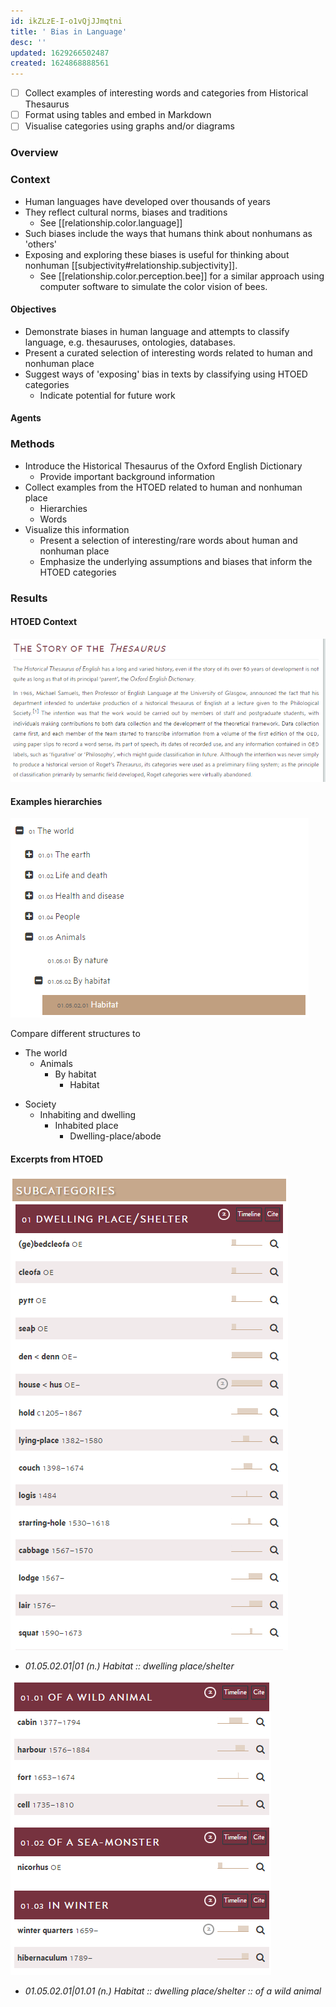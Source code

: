 ```yaml
---
id: ikZLzE-I-o1vQjJJmqtni
title: ' Bias in Language'
desc: ''
updated: 1629266502487
created: 1624868888561
---
```


- [ ] Collect examples of interesting words and categories from Historical Thesaurus
- [ ] Format using tables and embed in Markdown
- [ ] Visualise categories using graphs and/or diagrams

### Overview

### Context

- Human languages have developed over thousands of years
- They reflect cultural norms, biases and traditions
  - See [[relationship.color.language]]
- Such biases include the ways that humans think about nonhumans as 'others'
- Exposing and exploring these biases is useful for thinking about nonhuman [[subjectivity#relationship.subjectivity]].
  - See [[relationship.color.perception.bee]] for a similar approach using computer software to simulate the color vision of bees.

#### Objectives

- Demonstrate biases in human language and attempts to classify language, e.g. thesauruses, ontologies, databases.
- Present a curated selection of interesting words related to human and nonhuman place
- Suggest ways of 'exposing' bias in texts by classifying using HTOED categories
  - Indicate potential for future work

#### Agents

### Methods

- Introduce the Historical Thesaurus of the Oxford English Dictionary
  - Provide important background information
- Collect examples from the HTOED related to human and nonhuman place
  - Hierarchies
  - Words
- Visualize this information
  - Present a selection of interesting/rare words about human and nonhuman place
  - Emphasize the underlying assumptions and biases that inform the HTOED categories

### Results

#### HTOED Context

![](/assets/images/2021-08-18-15-57-44.png)
#### Examples hierarchies

![Example of HTOED categories tree view](/assets/images/2021-08-18-14-54-11.png)

Compare different structures to 

- The world
  - Animals
    - By habitat
      - Habitat

<p></p>

- Society
  - Inhabiting and dwelling
    - Inhabited place
      - Dwelling-place/abode
  


#### Excerpts from HTOED



![](/assets/images/2021-08-18-15-00-57.png)

- *01.05.02.01|01 (n.) Habitat :: dwelling place/shelter*

![](/assets/images/2021-08-18-15-07-36.png)

- *01.05.02.01|01.01 (n.) Habitat :: dwelling place/shelter :: of a wild animal*
